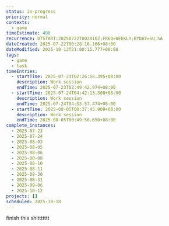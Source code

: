 ```yaml
---
status: in-progress
priority: normal
contexts:
  - game
timeEstimate: 480
recurrence: DTSTART:20250722T002816Z;FREQ=WEEKLY;BYDAY=SU,SA
dateCreated: 2025-07-22T00:28:16.166+08:00
dateModified: 2025-10-12T21:00:15.777+08:00
tags:
  - game
  - task
timeEntries:
  - startTime: 2025-07-23T02:26:58.395+08:00
    description: Work session
    endTime: 2025-07-23T02:49:42.974+08:00
  - startTime: 2025-07-24T04:42:13.308+08:00
    description: Work session
    endTime: 2025-07-24T04:53:57.474+08:00
  - startTime: 2025-08-05T00:37:45.909+08:00
    description: Work session
    endTime: 2025-08-05T00:49:56.650+08:00
complete_instances:
  - 2025-07-23
  - 2025-07-24
  - 2025-08-03
  - 2025-08-05
  - 2025-08-06
  - 2025-08-08
  - 2025-08-10
  - 2025-08-11
  - 2025-08-30
  - 2025-08-31
  - 2025-09-06
  - 2025-10-12
projects: []
scheduled: 2025-10-18
---
```


finish this shittttttt

